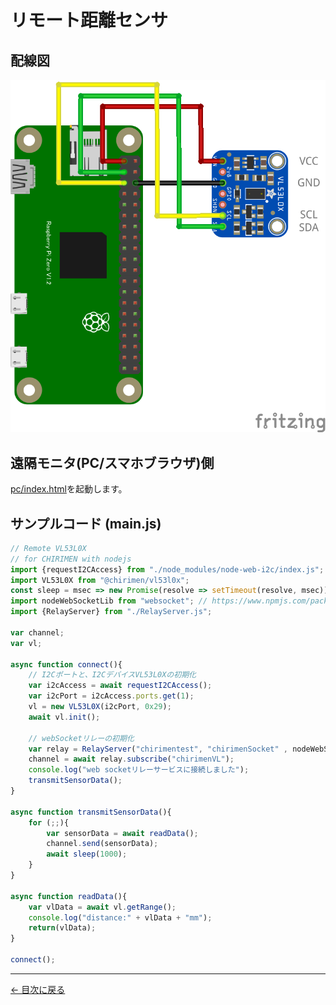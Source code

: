 # リモート距離センサ

## 配線図

![配線図](../vl53l0x/schematic.png "schematic")

## 遠隔モニタ(PC/スマホブラウザ)側

[pc/index.html](https://codesandbox.io/s/github/chirimen-oh/chirimen.org/tree/master/pizero/src/esm-examples/remote_vl53l0x/pc?module=pc.js)を起動します。

## サンプルコード (main.js)

```javascript
// Remote VL53L0X
// for CHIRIMEN with nodejs
import {requestI2CAccess} from "./node_modules/node-web-i2c/index.js";
import VL53L0X from "@chirimen/vl53l0x";
const sleep = msec => new Promise(resolve => setTimeout(resolve, msec));
import nodeWebSocketLib from "websocket"; // https://www.npmjs.com/package/websocket
import {RelayServer} from "./RelayServer.js";

var channel;
var vl;

async function connect(){
	// I2Cポートと、I2CデバイスVL53L0Xの初期化
	var i2cAccess = await requestI2CAccess();
	var i2cPort = i2cAccess.ports.get(1);
	vl = new VL53L0X(i2cPort, 0x29);
	await vl.init();
	
	// webSocketリレーの初期化
	var relay = RelayServer("chirimentest", "chirimenSocket" , nodeWebSocketLib, "https://chirimen.org");
	channel = await relay.subscribe("chirimenVL");
	console.log("web socketリレーサービスに接続しました");
    transmitSensorData();
}

async function transmitSensorData(){
    for (;;){
		var sensorData = await readData();
		channel.send(sensorData);
        await sleep(1000);
    }
}

async function readData(){
	var vlData = await vl.getRange();
	console.log("distance:" + vlData + "mm");
	return(vlData);
}

connect();
```


---
[← 目次に戻る](../index.md)
